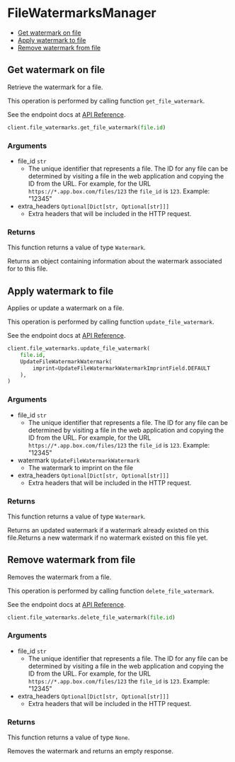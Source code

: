 # FileWatermarksManager

- [Get watermark on file](#get-watermark-on-file)
- [Apply watermark to file](#apply-watermark-to-file)
- [Remove watermark from file](#remove-watermark-from-file)

## Get watermark on file

Retrieve the watermark for a file.

This operation is performed by calling function `get_file_watermark`.

See the endpoint docs at
[API Reference](https://developer.box.com/reference/get-files-id-watermark/).

<!-- sample get_files_id_watermark -->

```python
client.file_watermarks.get_file_watermark(file.id)
```

### Arguments

- file_id `str`
  - The unique identifier that represents a file. The ID for any file can be determined by visiting a file in the web application and copying the ID from the URL. For example, for the URL `https://*.app.box.com/files/123` the `file_id` is `123`. Example: "12345"
- extra_headers `Optional[Dict[str, Optional[str]]]`
  - Extra headers that will be included in the HTTP request.

### Returns

This function returns a value of type `Watermark`.

Returns an object containing information about the
watermark associated for to this file.

## Apply watermark to file

Applies or update a watermark on a file.

This operation is performed by calling function `update_file_watermark`.

See the endpoint docs at
[API Reference](https://developer.box.com/reference/put-files-id-watermark/).

<!-- sample put_files_id_watermark -->

```python
client.file_watermarks.update_file_watermark(
    file.id,
    UpdateFileWatermarkWatermark(
        imprint=UpdateFileWatermarkWatermarkImprintField.DEFAULT
    ),
)
```

### Arguments

- file_id `str`
  - The unique identifier that represents a file. The ID for any file can be determined by visiting a file in the web application and copying the ID from the URL. For example, for the URL `https://*.app.box.com/files/123` the `file_id` is `123`. Example: "12345"
- watermark `UpdateFileWatermarkWatermark`
  - The watermark to imprint on the file
- extra_headers `Optional[Dict[str, Optional[str]]]`
  - Extra headers that will be included in the HTTP request.

### Returns

This function returns a value of type `Watermark`.

Returns an updated watermark if a watermark already
existed on this file.Returns a new watermark if no watermark existed on
this file yet.

## Remove watermark from file

Removes the watermark from a file.

This operation is performed by calling function `delete_file_watermark`.

See the endpoint docs at
[API Reference](https://developer.box.com/reference/delete-files-id-watermark/).

<!-- sample delete_files_id_watermark -->

```python
client.file_watermarks.delete_file_watermark(file.id)
```

### Arguments

- file_id `str`
  - The unique identifier that represents a file. The ID for any file can be determined by visiting a file in the web application and copying the ID from the URL. For example, for the URL `https://*.app.box.com/files/123` the `file_id` is `123`. Example: "12345"
- extra_headers `Optional[Dict[str, Optional[str]]]`
  - Extra headers that will be included in the HTTP request.

### Returns

This function returns a value of type `None`.

Removes the watermark and returns an empty response.
